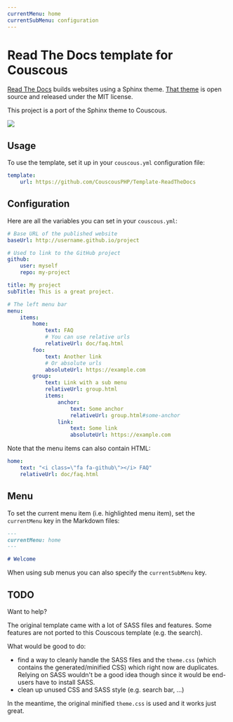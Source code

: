 ```yaml
---
currentMenu: home
currentSubMenu: configuration
---
```


# Read The Docs template for Couscous

[Read The Docs](https://readthedocs.org/) builds websites using a Sphinx theme. [That theme](https://github.com/snide/sphinx_rtd_theme) is open source and released under the MIT license.

This project is a port of the Sphinx theme to Couscous.

![](screenshot.png)

## Usage

To use the template, set it up in your `couscous.yml` configuration file:

```yaml
template:
    url: https://github.com/CouscousPHP/Template-ReadTheDocs
```

## Configuration

Here are all the variables you can set in your `couscous.yml`:

```yaml
# Base URL of the published website
baseUrl: http://username.github.io/project

# Used to link to the GitHub project
github:
    user: myself
    repo: my-project

title: My project
subTitle: This is a great project.

# The left menu bar
menu:
    items:
        home:
            text: FAQ
            # You can use relative urls
            relativeUrl: doc/faq.html
        foo:
            text: Another link
            # Or absolute urls
            absoluteUrl: https://example.com
        group:
            text: Link with a sub menu
            relativeUrl: group.html
            items:
                anchor:
                    text: Some anchor
                    relativeUrl: group.html#some-anchor
                link:
                    text: Some link
                    absoluteUrl: https://example.com
```

Note that the menu items can also contain HTML:

```yaml
home:
    text: "<i class=\"fa fa-github\"></i> FAQ"
    relativeUrl: doc/faq.html
```

## Menu

To set the current menu item (i.e. highlighted menu item), set the `currentMenu`
key in the Markdown files:

```markdown
---
currentMenu: home
---

# Welcome
```

When using sub menus you can also specify the `currentSubMenu` key.

## TODO

Want to help?

The original template came with a lot of SASS files and features. Some features are not ported to this Couscous template (e.g. the search).

What would be good to do:

- find a way to cleanly handle the SASS files and the `theme.css` (which contains the generated/minified CSS) which right now are duplicates. Relying on SASS wouldn't be a good idea though since it would be end-users have to install SASS.
- clean up unused CSS and SASS style (e.g. search bar, …)

In the meantime, the original minified `theme.css` is used and it works just great.
